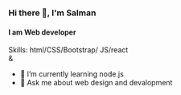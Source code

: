 ### Hi there 👋, I'm Salman
#### I am Web developer


Skills: html/CSS/Bootstrap/ JS/react    
           &
- 🌱 I’m currently learning node.js 
- 💬 Ask me about web design and devalopment 



